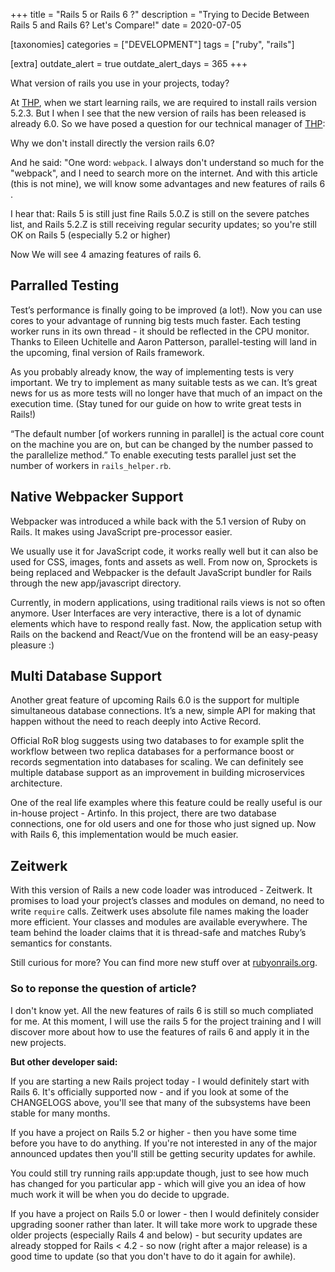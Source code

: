 +++
title = "Rails 5 or Rails 6 ?"
description = "Trying to Decide Between Rails 5 and Rails 6? Let's Compare!"
date = 2020-07-05

[taxonomies]
categories = ["DEVELOPMENT"]
tags = ["ruby", "rails"]

[extra]
outdate_alert = true
outdate_alert_days = 365
+++

What version of rails you use in your projects, today?

At [THP](https://www.thehackingproject.org/), when we start learning rails, we are required to install rails version 5.2.3. But I when I see that the new version of rails has been released is already 6.0. So we have posed a question for our technical manager of [THP](https://www.thehackingproject.org/): 

Why we don't install directly the version rails 6.0?

And he said: "One word: `webpack`. I always don't understand so much for the "webpack", and I need to search more on the internet. And with this article (this is not mine), we will know some advantages and new features of rails 6 .

I hear that: Rails 5 is still just fine
Rails 5.0.Z is still on the severe patches list, and Rails 5.2.Z is still receiving regular security updates; so you're still OK on Rails 5 (especially 5.2 or higher)

Now We will see 4 amazing features of rails 6.

## Parralled Testing

Test’s performance is finally going to be improved (a lot!). Now you can use cores to your advantage of running big tests much faster. Each testing worker runs in its own thread - it should be reflected in the CPU monitor. Thanks to Eileen Uchitelle and Aaron Patterson, parallel-testing will land in the upcoming, final version of Rails framework.

As you probably already know, the way of implementing tests is very important. We try to implement as many suitable tests as we can. It’s great news for us as more tests will no longer have that much of an impact on the execution time. (Stay tuned for our guide on how to write great tests in Rails!)

“The default number [of workers running in parallel] is the actual core count on the machine you are on, but can be changed by the number passed to the parallelize method.” To enable executing tests parallel just set the number of workers in `rails_helper.rb`.

## Native Webpacker Support

Webpacker was introduced a while back with the 5.1 version of Ruby on Rails. It makes using JavaScript pre-processor easier.

We usually use it for JavaScript code, it works really well but it can also be used for CSS, images, fonts and assets as well. From now on, Sprockets is being replaced and Webpacker is the default JavaScript bundler for Rails through the new app/javascript directory.

Currently, in modern applications, using traditional rails views is not so often anymore. User Interfaces are very interactive, there is a lot of dynamic elements which have to respond really fast. Now, the application setup with Rails on the backend and React/Vue on the frontend will be an easy-peasy pleasure :)

## Multi Database Support

Another great feature of upcoming Rails 6.0 is the support for multiple simultaneous database connections. It’s a new, simple API for making that happen without the need to reach deeply into Active Record.

Official RoR blog suggests using two databases to for example split the workflow between two replica databases for a performance boost or records segmentation into databases for scaling. We can definitely see multiple database support as an improvement in building microservices architecture.

One of the real life examples where this feature could be really useful is our in-house project - Artinfo. In this project, there are two database connections, one for old users and one for those who just signed up. Now with Rails 6, this implementation would be much easier.

## Zeitwerk

With this version of Rails a new code loader was introduced - Zeitwerk. It promises to load your project’s classes and modules on demand, no need to write `require` calls. Zeitwerk uses absolute file names making the loader more efficient. Your classes and modules are available everywhere. The team behind the loader claims that it is thread-safe and matches Ruby’s semantics for constants.

Still curious for more? You can find more new stuff over at [rubyonrails.org](https://weblog.rubyonrails.org/2019/8/15/Rails-6-0-final-release/).


### So to reponse the question of article?

I don't know yet. All the new features of rails 6 is still so much compliated for me. At this moment, I will use the rails 5 for the project training and I will discover more about how to use the features of rails 6 and apply it in the new projects.

**But other developer said:**

If you are starting a new Rails project today - I would definitely start with Rails 6. It's officially supported now - and if you look at some of the CHANGELOGS above, you'll see that many of the subsystems have been stable for many months.

If you have a project on Rails 5.2 or higher - then you have some time before you have to do anything. If you're not interested in any of the major announced updates then you'll still be getting security updates for awhile.

You could still try running rails app:update though, just to see how much has changed for you particular app - which will give you an idea of how much work it will be when you do decide to upgrade.

If you have a project on Rails 5.0 or lower - then I would definitely consider upgrading sooner rather than later. It will take more work to upgrade these older projects (especially Rails 4 and below) - but security updates are already stopped for Rails < 4.2 - so now (right after a major release) is a good time to update (so that you don't have to do it again for awhile).